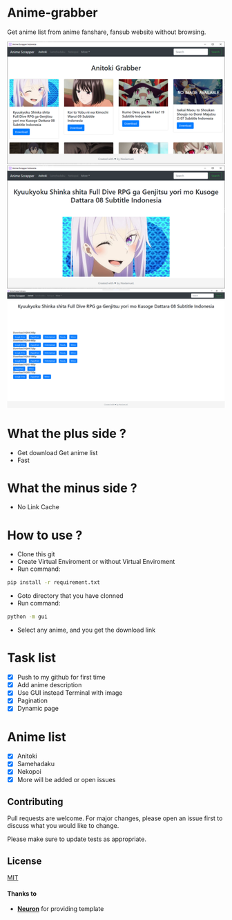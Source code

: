 # Anime-grabber
Get anime list from anime fanshare, fansub website without browsing.

![Home](screenshot/Home.png)
![Description](screenshot/Description.png)
![Download](screenshot/Download.png)

# What the plus side ?
+ Get download Get anime list
+ Fast

# What the minus side ?
- No Link Cache 

# How to use ?
- Clone this git
- Create Virtual Enviroment or without Virtual Enviroment
- Run command:
```bash
pip install -r requirement.txt
```
- Goto directory that you have clonned
- Run command:
```bash
python -m gui
```

- Select any anime, and you get the download link

# Task list
- [x] Push to my github for first time
- [x] Add anime description
- [x] Use GUI instead Terminal with image
- [x] Pagination
- [x] Dynamic page

# Anime list
- [x] Anitoki
- [x] Samehadaku
- [x] Nekopoi
- [x] More will be added or open issues

## Contributing
Pull requests are welcome. For major changes, please open an issue first to discuss what you would like to change.

Please make sure to update tests as appropriate.

## License
[MIT](https://choosealicense.com/licenses/mit/)

#### Thanks to
- [**Neuron**](https://github.com/Andrew-Shay/Neuron) for providing template
